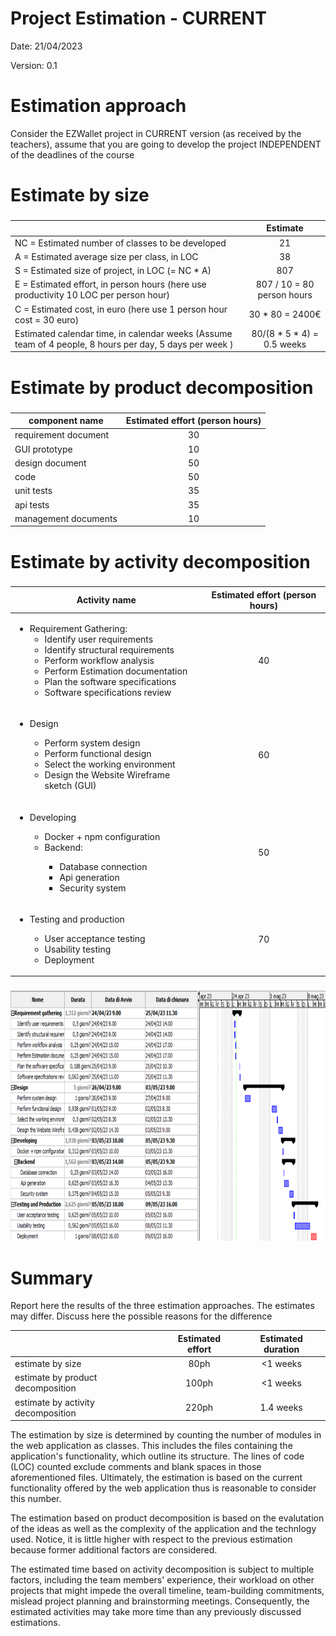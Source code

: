 # Project Estimation - CURRENT
Date: 21/04/2023

Version: 0.1


# Estimation approach
Consider the EZWallet  project in CURRENT version (as received by the teachers), assume that you are going to develop the project INDEPENDENT of the deadlines of the course
# Estimate by size
### 
|             | Estimate                        |             
| ----------- | :-------------------------------: |  
| NC =  Estimated number of classes to be developed   |    21                   |             
|  A = Estimated average size per class, in LOC       |        38                    | 
| S = Estimated size of project, in LOC (= NC * A) |807 |
| E = Estimated effort, in person hours (here use productivity 10 LOC per person hour)  |       807 / 10 = 80 person hours                               |   
| C = Estimated cost, in euro (here use 1 person hour cost = 30 euro) | 30 * 80 = 2400€ | 
| Estimated calendar time, in calendar weeks (Assume team of 4 people, 8 hours per day, 5 days per week ) |    80/(8 * 5 * 4)  = 0.5 weeks              |               


# Estimate by product decomposition
### 
|         component name    | Estimated effort (person hours)   |             
| ----------- | :-------------------------------: | 
|requirement document    |  30 |
| GUI prototype |   10|
|design document | 50|
|code | 50|
| unit tests | 35|
| api tests | 35|
| management documents  | 10|


# Estimate by activity decomposition
### 
|         Activity name    | Estimated effort (person hours)   |             
| ----------- | :-------------------------------: | 
| <ul> <li> Requirement Gathering: <ul> <li> Identify user requirements</li><li> Identify structural requirements</li><li>Perform workflow analysis</li><li>Perform Estimation documentation</li><li>Plan the software specifications</li><li>Software specifications review</li></ul></ul>| 40 |
|<ul> <li>Design</li><ul><li>Perform system design</li><li>Perform functional design</li><li>Select the working environment</li><li>Design the Website Wireframe sketch (GUI)</li></ul> </ul>| 60 |
| <ul><li>Developing</li><ul><li>Docker + npm configuration</li><li>Backend:</li><ul><li>Database connection</li> <li>Api generation</li><li>Security system</li></ul></ul> |50|
| <ul><li>Testing and production</li><ul><li>User acceptance testing</li><li>Usability testing</li><li>Deployment</li></ul> |70 |
###


<div style="text-align:center"><img src="./media/grantt.png"  width="800" height="400"/></div>

# Summary

Report here the results of the three estimation approaches. The  estimates may differ. Discuss here the possible reasons for the difference

|             | Estimated effort                        |   Estimated duration |          
| ----------- | :-------------------------------: | :---------------:|
| estimate by size |80ph|<1 weeks
| estimate by product decomposition | 100ph|<1 weeks
| estimate by activity decomposition |220ph|1.4 weeks



The estimation by size is determined by counting the number of modules in the web application as classes. This includes the files containing the application's functionality, which outline its structure. The lines of code (LOC) counted exclude comments and blank spaces in those aforementioned files. Ultimately, the estimation is based on the current functionality offered by the web application thus is reasonable to consider this number.


The estimation based on product decomposition is based on the evalutation of the ideas as well as the complexity of the application and the technlogy used. Notice, it is little higher with respect to the previous estimation because former additional factors are considered.

The estimated time based on activity decomposition is subject to multiple factors, including the team members' experience, their workload on other projects that might impede the overall timeline, team-building commitments, mislead project planning and brainstorming meetings. Consequently, the estimated activities may take more time than any previously discussed estimations.
